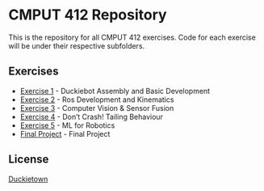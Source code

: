 # CMPUT 412 Repository

This is the repository for all CMPUT 412 exercises. Code for each exercise will be under their respective subfolders.

## Exercises

* [Exercise 1](https://github.com/marcus65001/cmput412/tree/main/exercise1) - Duckiebot Assembly and Basic Development
* [Exercise 2](https://github.com/marcus65001/cmput412/tree/main/exercise2) - Ros Development and Kinematics
* [Exercise 3](https://github.com/marcus65001/c412e3/tree/16628e3a7c974ad8647aa9050c7802ad673ee220) - Computer Vision & Sensor Fusion
* [Exercise 4](https://github.com/marcus65001/c412e4/tree/efb6dade55bb266538e43b14955b83e521c33c62) - Don’t Crash! Tailing Behaviour
* [Exercise 5](https://github.com/marcus65001/cmput412/tree/main/exercise5) - ML for Robotics
* [Final Project](https://github.com/marcus65001/cmput412/tree/main/final) - Final Project

## License

[Duckietown](https://www.duckietown.org/about/sw-license)
